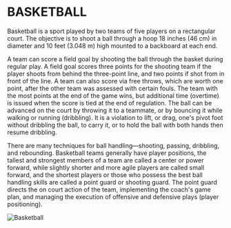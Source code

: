 # BASKETBALL

Basketball is a sport played by two teams of five players on a rectangular
court. The objective is to shoot a ball through a hoop 18 inches (46 cm) in
diameter and 10 feet (3.048 m) high mounted to a backboard at each end.

A team can score a field goal by shooting the ball through the basket during
regular play. A field goal scores three points for the shooting team if the
player shoots from behind the three-point line, and two points if shot from in
front of the line. A team can also score via free throws, which are worth one
point, after the other team was assessed with certain fouls. The team with the
most points at the end of the game wins, but additional time (overtime) is
issued when the score is tied at the end of regulation. The ball can be advanced
on the court by throwing it to a teammate, or by bouncing it while walking or
running (dribbling). It is a violation to lift, or drag, one's pivot foot
without dribbling the ball, to carry it, or to hold the ball with both hands
then resume dribbling.

There are many techniques for ball handling—shooting, passing, dribbling, and
rebounding. Basketball teams generally have player positions, the tallest and
strongest members of a team are called a center or power forward, while slightly
shorter and more agile players are called small forward, and the shortest
players or those who possess the best ball handling skills are called a point
guard or shooting guard. The point guard directs the on court action of the
team, implementing the coach's game plan, and managing the execution of
offensive and defensive plays (player positioning).


![Basketball](/images/basketball.jpg)
